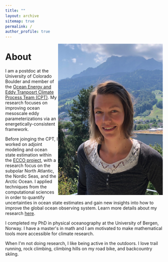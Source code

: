 ```yaml
---
title: ""
layout: archive
sitemap: true
permalink: /
author_profile: true
---
```


<img src="/assets/images/NoraLoose.JPG" width="335px" alt="Nora Loose" align="right" padding="30px" />

# About


I am a postdoc at the University of Colorado Boulder and member of the [Ocean Energy and Eddy Tranposrt Climate Process Team (CPT)](https://ocean-eddy-cpt.github.io/). My research focuses on improving ocean mesoscale eddy parameterizations via an energetically-consistent framework. 

Before joinging the CPT, I worked on adjoint modeling and ocean state estimation within the [ECCO project](https://ecco-group.org/), with a research focus on the subpolar North Atlantic, the Nordic Seas, and the Arctic Ocean.
I applied techniques from the computational sciences in order to quantify uncertainties in ocean state estimates and gain new insights into how to improve the global ocean observing system.
Learn more details about my research [here](/research/).

I completed my PhD in physical oceanography at the University of Bergen, Norway. I have a master's in math and I am motivated to make mathematical tools more accessible for climate research.

When I'm not doing research, I like being active in the outdoors. I love trail running, rock climbing, climbing hills on my road bike, and backcountry skiing.
